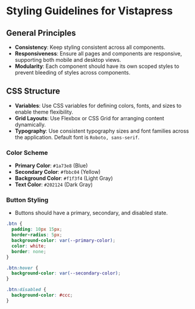 # Styling Guidelines for Vistapress

## General Principles

- **Consistency**: Keep styling consistent across all components.
- **Responsiveness**: Ensure all pages and components are responsive, supporting both mobile and desktop views.
- **Modularity**: Each component should have its own scoped styles to prevent bleeding of styles across components.

## CSS Structure

- **Variables**: Use CSS variables for defining colors, fonts, and sizes to enable theme flexibility.
- **Grid Layouts**: Use Flexbox or CSS Grid for arranging content dynamically.
- **Typography**: Use consistent typography sizes and font families across the application. Default font is `Roboto, sans-serif`.

### Color Scheme
- **Primary Color**: `#1a73e8` (Blue)
- **Secondary Color**: `#fbbc04` (Yellow)
- **Background Color**: `#f1f3f4` (Light Gray)
- **Text Color**: `#202124` (Dark Gray)

### Button Styling
- Buttons should have a primary, secondary, and disabled state.

```css
.btn {
  padding: 10px 15px;
  border-radius: 5px;
  background-color: var(--primary-color);
  color: white;
  border: none;
}

.btn:hover {
  background-color: var(--secondary-color);
}

.btn:disabled {
  background-color: #ccc;
}
